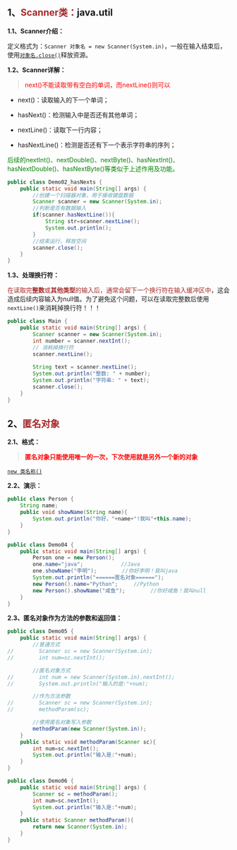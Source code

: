 ## 1、<span style='color:brown'>Scanner类：</span>java.util

**1.1、Scanner介绍：**

定义格式为：`Scanner 对象名 = new Scanner(System.in)`，一般在输入结束后，使用<u>`对象名.close()`</u>释放资源。

**1.2、Scanner详解：**

> <span style='color:red'>next()不能读取带有空白的单词，而nextLine()则可以</span>

- next()：读取输入的下一个单词；

- hasNext()：检测输入中是否还有其他单词；

- nextLine()：读取下一行内容；

- hasNextLine()：检测是否还有下一个表示字符串的序列；


<span style='color:green'>后续的nextInt()、nextDouble()、nextByte()、hasNextInt()、hasNextDouble()、hasNextByte()等类似于上述作用及功能。</span>

```java
public class Demo02_hasNexts {
    public static void main(String[] args) {
        //创建一个扫描器对象，用于接收键盘数据
        Scanner scanner = new Scanner(System.in);
        //判断是否有数据输入
        if(scanner.hasNextLine()){
            String str=scanner.nextLine();
            System.out.println();
        }
        //结束运行，释放空间
        scanner.close();
    }
}
```

**1.3、处理换行符：**

​	<span style='color:brown'>在读取完**整数**或**其他类型**的输入后，通常会留下一个换行符在输入缓冲区中</span>，这会造成后续内容输入为null值。为了避免这个问题，可以在读取完整数后使用`nextLine()`来消耗掉换行符！！！

```java
public class Main {
    public static void main(String[] args) {
        Scanner scanner = new Scanner(System.in);
        int number = scanner.nextInt();
        // 消耗掉换行符
        scanner.nextLine();
        
        String text = scanner.nextLine();
        System.out.println("整数: " + number);
        System.out.println("字符串: " + text);
        scanner.close();
    }
}
```



## 2、<span style='color:brown'>匿名对象</span>

**2.1、格式：**

> <span style='color:red'>**匿名对象只能使用唯一的一次，下次使用就是另外一个新的对象**</span>

<u>`new 类名称()`</u>

**2.2、演示：**

```java
public class Person {
    String name;
    public void showName(String name){
        System.out.println("你好，"+name+"!我叫"+this.name);
    }
}
```

```java
public class Demo04 {
    public static void main(String[] args) {
        Person one = new Person();
        one.name="java";			//Java
        one.showName("李明");        //你好李明！我叫java
        System.out.println("======匿名对象======");
        new Person().name="Python";		//Python
        new Person().showName("咸鱼");        //你好咸鱼！我叫null
    }
}
```

**2.3、匿名对象作为方法的参数和返回值：**

```java
public class Demo05 {
    public static void main(String[] args) {
        //普通方式
//        Scanner sc = new Scanner(System.in);
//        int num=sc.nextInt();

        //匿名对象方式
//        int num = new Scanner(System.in).nextInt();
//        System.out.println("输入的是:"+num);

        //作为方法参数
//        Scanner sc = new Scanner(System.in);
//        methodParam(sc);

        //使用匿名对象写入参数
        methodParam(new Scanner(System.in));
    }
    public static void methodParam(Scanner sc){
        int num=sc.nextInt();
        System.out.println("输入是:"+num);
    }
}
```

```java
public class Demo06 {
    public static void main(String[] args) {
        Scanner sc = methodParam();
        int num=sc.nextInt();
        System.out.println("输入是:"+num);
    }
    public static Scanner methodParam(){
        return new Scanner(System.in);
    }
}
```



